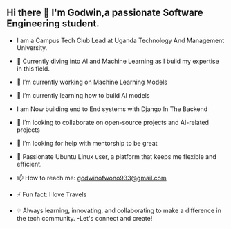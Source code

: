 ## Hi there 👋 I'm Godwin,a passionate Software Engineering student.
- I am a Campus Tech Club Lead at Uganda Technology And Management University.

- 🌱 Currently diving into AI and Machine Learning as I build my expertise in this field.
- 🔭 I’m currently working on Machine Learning Models
- 🌱 I’m currently learning how to build AI models
- I am Now building end to End systems with Django In The Backend
- 👯 I’m looking to collaborate on open-source projects and AI-related projects
- 🤔 I’m looking for help with mentorship to be great
- 🐧 Passionate Ubuntu Linux user, a platform that keeps me flexible and efficient.
- 📫 How to reach me: godwinofwono933@gmail.com
- ⚡ Fun fact: I love Travels
- 💡 Always learning, innovating, and collaborating to make a difference in the tech community.
-Let's connect and create!







